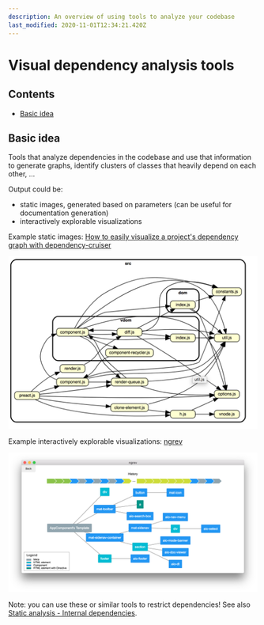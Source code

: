 ```yaml
---
description: An overview of using tools to analyze your codebase
last_modified: 2020-11-01T12:34:21.420Z
---
```


# Visual dependency analysis tools

## Contents

-   [Basic idea](#basic-idea)

## Basic idea

Tools that analyze dependencies in the codebase and use that information to generate graphs, identify clusters of classes that heavily depend on each other, ...

Output could be:

-   static images, generated based on parameters (can be useful for documentation generation)
-   interactively explorable visualizations

Example static images: [How to easily visualize a project's dependency graph with dependency-cruiser](https://www.netlify.com/blog/2018/08/23/how-to-easily-visualize-a-projects-dependency-graph-with-dependency-cruiser/)

![Static dependency visualization](_img/Dependency-analysis-tools/static-dependency-visualization.png)

Example interactively explorable visualizations: [ngrev](https://github.com/mgechev/ngrev)

![Interactive dependency visualization](_img/Dependency-analysis-tools/interactive-dependency-visualization.png)

Note: you can use these or similar tools to restrict dependencies! See also [Static analysis - Internal dependencies](../../processes-techniques/Static-analysis.md#internal-dependencies).
